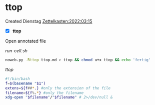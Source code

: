 # ttop
Created Dienstag [Zettelkasten:2022:03:15]()

- [x] **ttop**


Open annotated file


*run-cell.sh*
```bash
noweb.py -Rttop ttop.md > ttop && chmod u+x ttop && echo 'fertig'
````

*ttop*
```bash
#!/bin/bash
f=$(basename "$1")
extens=${f##*.} #only the extension of the file
filename=${f%.*} #only the filename
xdg-open "$filename"/"$filename" # 2>/dev/null &
```


